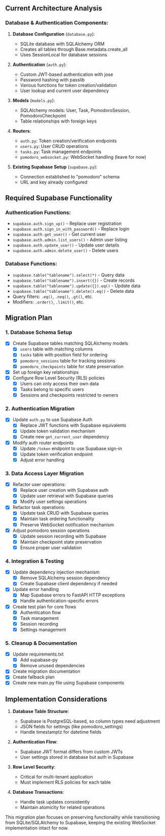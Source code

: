 ## Current Architecture Analysis

### Database & Authentication Components:
1. **Database Configuration** (`database.py`):
   - SQLite database with SQLAlchemy ORM
   - Creates all tables through Base.metadata.create_all
   - Uses SessionLocal for database sessions

2. **Authentication** (`auth.py`):
   - Custom JWT-based authentication with jose
   - Password hashing with passlib
   - Various functions for token creation/validation
   - User lookup and current user dependency

3. **Models** (`models.py`):
   - SQLAlchemy models: User, Task, PomodoroSession, PomodoroCheckpoint
   - Table relationships with foreign keys

4. **Routers**:
   - `auth.py`: Token creation/verification endpoints
   - `users.py`: User CRUD operations
   - `tasks.py`: Task management endpoints
   - `pomodoro_websocket.py`: WebSocket handling (leave for now)

5. **Existing Supabase Setup** (`supabase.py`):
   - Connection established to "pomodoro" schema
   - URL and key already configured

## Required Supabase Functionality

### Authentication Functions:
- `supabase.auth.sign_up()` - Replace user registration
- `supabase.auth.sign_in_with_password()` - Replace login
- `supabase.auth.get_user()` - Get current user
- `supabase.auth.admin.list_users()` - Admin user listing
- `supabase.auth.update_user()` - Update user details
- `supabase.auth.admin.delete_user()` - Delete users

### Database Functions:
- `supabase.table("tablename").select(*)` - Query data
- `supabase.table("tablename").insert({})` - Create records
- `supabase.table("tablename").update({}).eq()` - Update data
- `supabase.table("tablename").delete().eq()` - Delete data
- Query filters: `.eq()`, `.neq()`, `.gt()`, etc.
- Modifiers: `.order()`, `.limit()`, etc.

## Migration Plan

### 1. Database Schema Setup
- [x] Create Supabase tables matching SQLAlchemy models
  - [x] `users` table with matching columns
  - [x] `tasks` table with position field for ordering
  - [x] `pomodoro_sessions` table for tracking sessions
  - [x] `pomodoro_checkpoints` table for state preservation
- [x] Set up foreign key relationships
- [x] Configure Row Level Security (RLS) policies
  - [x] Users can only access their own data
  - [x] Tasks belong to specific users
  - [x] Sessions and checkpoints restricted to owners

### 2. Authentication Migration
- [x] Update `auth.py` to use Supabase Auth
  - [x] Replace JWT functions with Supabase equivalents
  - [x] Update token validation mechanism
  - [x] Create new `get_current_user` dependency
- [x] Modify auth router endpoints
  - [x] Update `/token` endpoint to use Supabase sign-in
  - [x] Update token verification endpoint
  - [x] Adjust error handling

### 3. Data Access Layer Migration
- [x] Refactor user operations:
  - [x] Replace user creation with Supabase auth
  - [x] Update user retrieval with Supabase queries
  - [x] Modify user settings operations
- [x] Refactor task operations:
  - [x] Update task CRUD with Supabase queries
  - [x] Maintain task ordering functionality
  - [x] Preserve WebSocket notification mechanism
- [x] Adjust pomodoro session operations
  - [x] Update session recording with Supabase
  - [x] Maintain checkpoint state preservation
  - [x] Ensure proper user validation

### 4. Integration & Testing
- [x] Update dependency injection mechanism
  - [x] Remove SQLAlchemy session dependency
  - [x] Create Supabase client dependency if needed
- [x] Update error handling
  - [x] Map Supabase errors to FastAPI HTTP exceptions
  - [x] Handle authentication-specific errors
- [x] Create test plan for core flows
  - [x] Authentication flow
  - [x] Task management
  - [x] Session recording
  - [x] Settings management

### 5. Cleanup & Documentation
- [x] Update requirements.txt
  - [x] Add supabase-py
  - [x] Remove unused dependencies
- [x] Create migration documentation
- [x] Create fallback plan
- [x] Create new main.py file using Supabase components

## Implementation Considerations

1. **Database Table Structure**:
   - Supabase is PostgreSQL-based, so column types need adjustment
   - JSON fields for settings (like pomodoro_settings)
   - Handle timestamptz for datetime fields

2. **Authentication Flow**:
   - Supabase JWT format differs from custom JWTs
   - User settings stored in database but auth in Supabase

3. **Row Level Security**:
   - Critical for multi-tenant application
   - Must implement RLS policies for each table

4. **Database Transactions**:
   - Handle task updates consistently
   - Maintain atomicity for related operations

This migration plan focuses on preserving functionality while transitioning from SQLite/SQLAlchemy to Supabase, keeping the existing WebSocket implementation intact for now.
